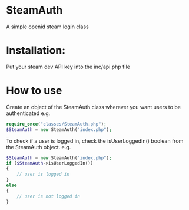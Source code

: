 # SteamAuth
A simple openid steam login class

# Installation:
Put your steam dev API key into the inc/api.php file

# How to use
Create an object of the SteamAuth class wherever you want users to be authenticated
e.g.
```php
require_once("classes/SteamAuth.php");
$SteamAuth = new SteamAuth("index.php");
```
To check if a user is logged in, check the isUserLoggedIn() boolean from the SteamAuth object.
e.g.
```php
$SteamAuth = new SteamAuth("index.php");
if ($SteamAuth->isUserLoggedIn())
{
	// user is logged in
}
else
{
	// user is not logged in
}
```
